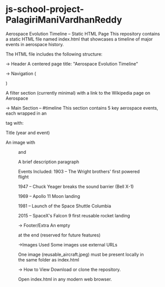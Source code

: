 # js-school-project-PalagiriManiVardhanReddy
Aerospace Evolution Timeline – Static HTML Page
This repository contains a static HTML file named index.html that showcases a timeline of major events in aerospace history.

The HTML file includes the following structure:

-> Header
A centered page title: "Aerospace Evolution Timeline"


-> Navigation (<nav>)

A filter section (currently minimal) with a link to the Wikipedia page on Aerospace

-> Main Section – #timeline
This section contains 5 key aerospace events, each wrapped in an <article> tag with:

Title (year and event)

An image with <figure> and <figcaption>

A brief description paragraph

 Events Included:
1903 – The Wright brothers' first powered flight

1947 – Chuck Yeager breaks the sound barrier (Bell X-1)

1969 – Apollo 11 Moon landing

1981 – Launch of the Space Shuttle Columbia

2015 – SpaceX's Falcon 9 first reusable rocket landing

-> Footer/Extra
An empty <div id="modal"> at the end (reserved for future features)

->Images Used
Some images use external URLs

One image (reusable_aircraft.jpeg) must be present locally in the same folder as index.html

-> How to View
Download or clone the repository.

Open index.html in any modern web browser.

